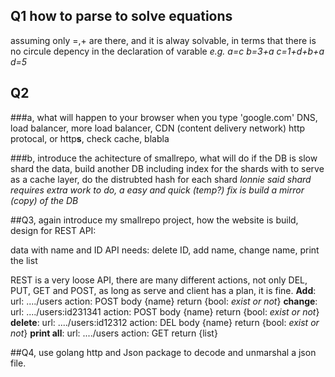 ## Q1 how to parse to solve equations
assuming only =,+ are there, and it is alway solvable, 
in terms that there is no circule depency in the declaration of varable
*e.g.*
*a=c*
*b=3+a*
*c=1+d+b+a*
*d=5*

## Q2
###a, what will happen to your browser when you type 'google.com'
DNS, load balancer, more load balancer, CDN (content delivery network)
http protocal, or http**s**, check cache, blabla

###b, introduce the achitecture of smallrepo, what will do if the DB is slow
shard the data, build another DB including index for the shards
with to serve as a cache layer, do the distrubted hash for each shard
*lonnie said shard requires extra work to do, a easy and quick (temp?) fix is build a mirror (copy) of the DB*

##Q3, again introduce my smallrepo project, how the website is build, design for REST API:

data with name and ID
API needs: delete ID, add name, change name, print the list

REST is a very loose API, there are many different actions, not only DEL, PUT, GET and POST, as long as serve and client
has a plan, it is fine.
**Add**:
url: ..../users
action: POST
body {name}
return {bool: *exist or not*}
**change**:
url: ..../users:id231341
action: POST
body {name}
return {bool: *exist or not*}
**delete**:
url: ..../users:id12312
action: DEL
body {name}
return {bool: *exist or not*}
**print all**:
url: ..../users
action: GET
return {list}

##Q4, use golang http and Json package to decode and unmarshal a json file.